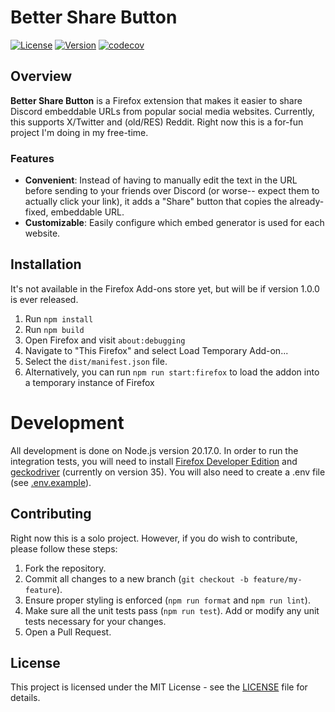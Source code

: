 ﻿# Better Share Button

[![License](https://img.shields.io/github/license/joepietrzyk/better-share-button)](./LICENSE)
[![Version](https://img.shields.io/github/package-json/v/joepietrzyk/better-share-button)](./package.json)
[![codecov](https://codecov.io/github/joepietrzyk/better-share-button/graph/badge.svg?token=MN3ZFJDRXB)](https://codecov.io/github/joepietrzyk/better-share-button)

## Overview

**Better Share Button** is a Firefox extension that makes it easier to share Discord embeddable URLs from popular social media websites. Currently, this supports X/Twitter and (old/RES) Reddit. Right now this is a for-fun project I'm doing in my free-time.

### Features

- **Convenient**: Instead of having to manually edit the text in the URL before sending to your friends over Discord (or worse-- expect them to actually click your link), it adds a "Share" button that copies the already-fixed, embeddable URL.
- **Customizable**: Easily configure which embed generator is used for each website.

## Installation

It's not available in the Firefox Add-ons store yet, but will be if version 1.0.0 is ever released.

1. Run `npm install`
2. Run `npm build`
3. Open Firefox and visit `about:debugging`
4. Navigate to "This Firefox" and select Load Temporary Add-on...
5. Select the `dist/manifest.json` file.
6. Alternatively, you can run `npm run start:firefox` to load the addon into a temporary instance of Firefox

# Development

All development is done on Node.js version 20.17.0. In order to run the integration tests, you will need to install
[Firefox Developer Edition](https://www.mozilla.org/en-US/firefox/developer/) and [geckodriver](https://github.com/mozilla/geckodriver/releases/tag/v0.35.0)
(currently on version 35). You will also need to create a .env file (see [.env.example](./.env.example)).

## Contributing

Right now this is a solo project. However, if you do wish to contribute, please follow these steps:

1. Fork the repository.
2. Commit all changes to a new branch (`git checkout -b feature/my-feature`).
3. Ensure proper styling is enforced (`npm run format` and `npm run lint`).
4. Make sure all the unit tests pass (`npm run test`). Add or modify any unit tests necessary for your changes.
5. Open a Pull Request.

## License

This project is licensed under the MIT License - see the [LICENSE](./LICENSE) file for details.
